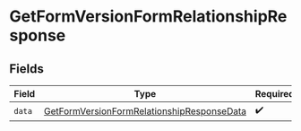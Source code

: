 # GetFormVersionFormRelationshipResponse


## Fields

| Field                                                                                                               | Type                                                                                                                | Required                                                                                                            | Description                                                                                                         |
| ------------------------------------------------------------------------------------------------------------------- | ------------------------------------------------------------------------------------------------------------------- | ------------------------------------------------------------------------------------------------------------------- | ------------------------------------------------------------------------------------------------------------------- |
| `data`                                                                                                              | [GetFormVersionFormRelationshipResponseData](../../models/components/GetFormVersionFormRelationshipResponseData.md) | :heavy_check_mark:                                                                                                  | N/A                                                                                                                 |